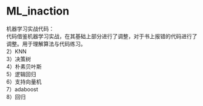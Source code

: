 
# ML_inaction
机器学习实战代码：\
代码借鉴机器学习实战，在其基础上部分进行了调整，对于书上报错的代码进行了调整。用于理解算法与代码练习。\
2）KNN\
3）决策树\
4）朴素贝叶斯\
5）逻辑回归\
6）支持向量机\
7）adaboost\
8）回归

